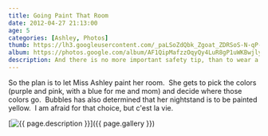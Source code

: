 ```yaml
---
title: Going Paint That Room
date: 2012-04-27 21:13:00
age: 5
categories: [Ashley, Photos]
thumb: https://lh3.googleusercontent.com/_paLSoZdQbk_Zgoat_ZDRSoS-N-qP-YE5O9vL1-rvUmQS_2XHZmUa7Yn-wraXErVxxm5C03v0NsTy_oxzpPpU8aGVQBNPA6SNXCiGSyhbXQO5hXhiFc0_a5Wb8ulsODyazcWcgyz29A0syhqMwUAq7OTii3yNHeSakROGcuwLFwNqQ1JtqSYm-Da-qRfQR_5nfXW1AQOIQ2moee9UlFYBVePXIx8Y9nQ1Zl5R6oi1wEUPj71_7S56s-p5oT5bbamKtbOJnIv83__4AaM3rzNAz-Z0KtZPM66LBw-BWSa5iPiZ-w2vRrpeGJukA4rgvuY-uhXoeSLqUZ85MMjYKQID9o6-NTY1CN3X-c4iB4IdKSlpo0QQITJ6YvkDrCjBYKq7nXbfmo0pUuJ1maRWE82kVdNozBH0WxvvI1CkWzUTFXwh7xDZRisWREMrtYPkwPgxPCV6EvGQaPlCviEoDLX4qjKKpiZ3PjhqNwxpC4I6_XC7P2hhVVjNmarFoKGK0574hQBMlKTxBUDYM7k-9NqmyfFkscVx4jp-a7mBp3fU2xL4wNRmSKgTcj3V5WjBmosJrB85Y-yj1-039Z_SSWjA8NNqo8Yna3gegK7NrFMuEtojV4w_QYmthqqsevBHF1P0RGqYgIUNEObnnoAjtzv6_YkKN3lMmhEXOykrzdYX-3n7tvYsQs=w434-h326-no
album: https://photos.google.com/album/AF1QipMafzzOqyQy4LuR8gP1uWKBwjly5TVyXtIU-ghL?key=CPO-nfPW3qvIKA
description: And there is no more important safety tip, than to wear a pair of these...
---
```

So the plan is to let Miss Ashley paint her room.  She gets to pick the colors (purple and pink, with a blue for me and mom) and decide where those colors go.  Bubbles has also determined that her nightstand is to be painted yellow.  I am afraid for that choice, but c'est la vie.

[<img src="{{ page.thumb }}" alt="{{ page.description }}" class="wyseguys-album"/>]({{ page.gallery }})